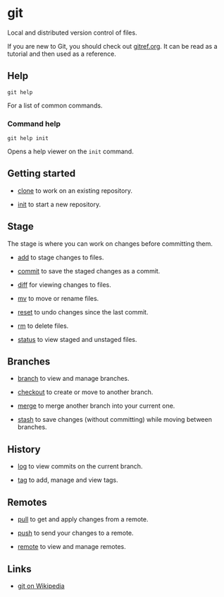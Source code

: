 # git

Local and distributed version control of files.

If you are new to Git, you should check out
[gitref.org](http://gitref.org/).
It can be read as a tutorial and then used as a reference.


## Help

	git help

For a list of common commands.


### Command help

	git help init

Opens a help viewer on the `init` command.


## Getting started

- [clone](./clone/) to work on an existing repository.

- [init](./init/) to start a new repository.


## Stage

The stage is where you can work on changes before committing them.

- [add](./add/) to stage changes to files.

- [commit](./commit/) to save the staged changes as a commit.

- [diff](./diff/) for viewing changes to files.

- [mv](./mv/) to move or rename files.

- [reset](./reset/) to undo changes since the last commit.

- [rm](./rm/) to delete files.

- [status](./status/) to view staged and unstaged files.


## Branches

- [branch](./branch/) to view and manage branches.

- [checkout](./checkout/) to create or move to another branch.

- [merge](./merge/) to merge another branch into your current one.

- [stash](./stash/) to save changes (without committing) while moving
  between branches.


## History

- [log](./log/) to view commits on the current branch.

- [tag](./tag/) to add, manage and view tags.


## Remotes

- [pull](./pull/) to get and apply changes from a remote.

- [push](./push/) to send your changes to a remote.

- [remote](./remote/) to view and manage remotes.


## Links

- [git on Wikipedia](https://en.wikipedia.org/wiki/Git_%28software%29)
